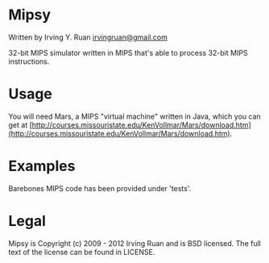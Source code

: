 Mipsy
=====

Written by Irving Y. Ruan <irvingruan@gmail.com>

32-bit MIPS simulator written in MIPS that's able to process 32-bit MIPS 
instructions. 

Usage
=====

You will need Mars, a MIPS "virtual machine" written in Java, which you can get
at [http://courses.missouristate.edu/KenVollmar/Mars/download.htm](http://courses.missouristate.edu/KenVollmar/Mars/download.htm).


Examples
=====
Barebones MIPS code has been provided under 'tests'.


Legal
=====
Mipsy is Copyright (c) 2009 - 2012 Irving Ruan and is BSD licensed. The full text of the license can be found in LICENSE.